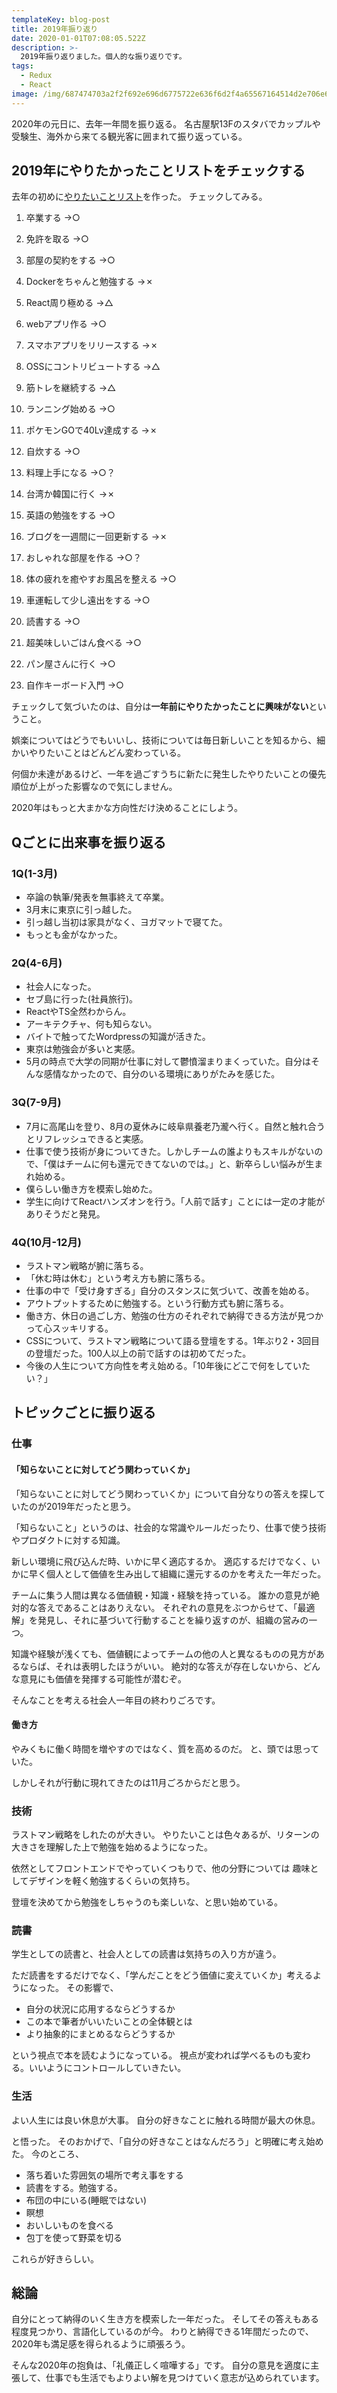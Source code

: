 ```yaml
---
templateKey: blog-post
title: 2019年振り返り
date: 2020-01-01T07:08:05.522Z
description: >-
  2019年振り返りました。個人的な振り返りです。
tags:
  - Redux
  - React
image: /img/687474703a2f2f692e696d6775722e636f6d2f4a65567164514d2e706e67.png
---
```


2020年の元日に、去年一年間を振り返る。
名古屋駅13Fのスタバでカップルや受験生、海外から来てる観光客に囲まれて振り返っている。

## 2019年にやりたかったことリストをチェックする
去年の初めに[やりたいことリスト](https://spice-z.com/20190101/)を作った。
チェックしてみる。

1. 卒業する
→○
2. 免許を取る
→○
3. 部屋の契約をする
→○
4. Dockerをちゃんと勉強する
→✗
5. React周り極める
→△
6. webアプリ作る
→○
7. スマホアプリをリリースする
→✗
8. OSSにコントリビュートする
→△
9. 筋トレを継続する
→△
10. ランニング始める
→○
11. ポケモンGOで40Lv達成する
→✗
12. 自炊する
→○
13. 料理上手になる
→○？
14. 台湾か韓国に行く
→✗
15. 英語の勉強をする
→○
16. ブログを一週間に一回更新する
→✗
17. おしゃれな部屋を作る
→○？
18. 体の疲れを癒やすお風呂を整える
→○

19. 車運転して少し遠出をする
→○

20. 読書する
→○

21. 超美味しいごはん食べる
→○

22. パン屋さんに行く
→○

23. 自作キーボード入門
→○

チェックして気づいたのは、自分は**一年前にやりたかったことに興味がない**ということ。

娯楽についてはどうでもいいし、技術については毎日新しいことを知るから、細かいやりたいことはどんどん変わっている。

何個か未達があるけど、一年を過ごすうちに新たに発生したやりたいことの優先順位が上がった影響なので気にしません。

2020年はもっと大まかな方向性だけ決めることにしよう。

## Qごとに出来事を振り返る
### 1Q(1-3月)
- 卒論の執筆/発表を無事終えて卒業。
- 3月末に東京に引っ越した。
- 引っ越し当初は家具がなく、ヨガマットで寝てた。
- もっとも金がなかった。

### 2Q(4-6月)
- 社会人になった。
- セブ島に行った(社員旅行)。
- ReactやTS全然わからん。
- アーキテクチャ、何も知らない。
- バイトで触ってたWordpressの知識が活きた。
- 東京は勉強会が多いと実感。
- 5月の時点で大学の同期が仕事に対して鬱憤溜まりまくっていた。自分はそんな感情なかったので、自分のいる環境にありがたみを感じた。

### 3Q(7-9月)
- 7月に高尾山を登り、8月の夏休みに岐阜県養老乃瀧へ行く。自然と触れ合うとリフレッシュできると実感。
- 仕事で使う技術が身についてきた。しかしチームの誰よりもスキルがないので、「僕はチームに何も還元できてないのでは。」と、新卒らしい悩みが生まれ始める。
- 僕らしい働き方を模索し始めた。
- 学生に向けてReactハンズオンを行う。「人前で話す」ことには一定の才能がありそうだと発見。

### 4Q(10月-12月)
- ラストマン戦略が腑に落ちる。
- 「休む時は休む」という考え方も腑に落ちる。
- 仕事の中で「受け身すぎる」自分のスタンスに気づいて、改善を始める。
- アウトプットするために勉強する。という行動方式も腑に落ちる。
- 働き方、休日の過ごし方、勉強の仕方のそれぞれで納得できる方法が見つかって心スッキリする。
- CSSについて、ラストマン戦略について語る登壇をする。1年ぶり2・3回目の登壇だった。100人以上の前で話すのは初めてだった。
- 今後の人生について方向性を考え始める。「10年後にどこで何をしていたい？」

## トピックごとに振り返る
### 仕事
#### 「知らないことに対してどう関わっていくか」
「知らないことに対してどう関わっていくか」について自分なりの答えを探していたのが2019年だったと思う。

「知らないこと」というのは、社会的な常識やルールだったり、仕事で使う技術やプロダクトに対する知識。

新しい環境に飛び込んだ時、いかに早く適応するか。
適応するだけでなく、いかに早く個人として価値を生み出して組織に還元するのかを考えた一年だった。

チームに集う人間は異なる価値観・知識・経験を持っている。
誰かの意見が絶対的な答えであることはありえない。
それぞれの意見をぶつからせて、「最適解」を発見し、それに基づいて行動することを繰り返すのが、組織の営みの一つ。

知識や経験が浅くても、価値観によってチームの他の人と異なるものの見方があるならば、それは表明したほうがいい。
絶対的な答えが存在しないから、どんな意見にも価値を発揮する可能性が潜むぞ。

そんなことを考える社会人一年目の終わりごろです。

#### 働き方
やみくもに働く時間を増やすのではなく、質を高めるのだ。
と、頭では思っていた。

しかしそれが行動に現れてきたのは11月ごろからだと思う。


### 技術
ラストマン戦略をしれたのが大きい。
やりたいことは色々あるが、リターンの大きさを理解した上で勉強を始めるようになった。

依然としてフロントエンドでやっていくつもりで、他の分野については
趣味としてデザインを軽く勉強するくらいの気持ち。

登壇を決めてから勉強をしちゃうのも楽しいな、と思い始めている。

### 読書
学生としての読書と、社会人としての読書は気持ちの入り方が違う。

ただ読書をするだけでなく、「学んだことをどう価値に変えていくか」考えるようになった。
その影響で、

- 自分の状況に応用するならどうするか
- この本で筆者がいいたいことの全体観とは
- より抽象的にまとめるならどうするか

という視点で本を読むようになっている。
視点が変われば学べるものも変わる。いいようにコントロールしていきたい。

### 生活
よい人生には良い休息が大事。
自分の好きなことに触れる時間が最大の休息。

と悟った。
そのおかげで、「自分の好きなことはなんだろう」と明確に考え始めた。
今のところ、

- 落ち着いた雰囲気の場所で考え事をする
- 読書をする。勉強する。
- 布団の中にいる(睡眠ではない)
- 瞑想
- おいしいものを食べる
- 包丁を使って野菜を切る

これらが好きらしい。


## 総論
自分にとって納得のいく生き方を模索した一年だった。
そしてその答えもある程度見つかり、言語化しているのが今。
わりと納得できる1年間だったので、2020年も満足感を得られるように頑張ろう。

そんな2020年の抱負は、「礼儀正しく喧嘩する」です。
自分の意見を適度に主張して、仕事でも生活でもよりよい解を見つけていく意志が込められています。